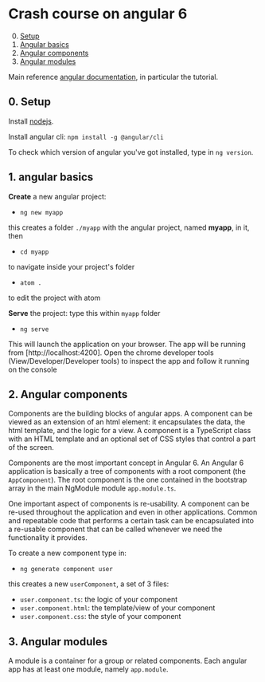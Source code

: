 # Crash course on angular 6

0. [Setup](#ngsetup)
1. [Angular basics](#ngbas)
2. [Angular components](#ngcomp)
3. [Angular modules](#ngmod)


Main reference [angular documentation](https://angular.io/docs), in particular the tutorial.

<a name="ngsetup"></a>
## 0. Setup

Install [nodejs](https://nodejs.org/en/download/).

Install angular cli: `npm install -g @angular/cli`

To check which version of angular you've got installed, type in `ng version`.

<a name="ngbas"></a>
## 1. angular basics

**Create** a new angular project:
+ `ng new myapp`

this creates a folder `./myapp` with the angular project, named **myapp**, in it, then
+ `cd myapp` 

to navigate inside your project's folder
+ `atom .` 

to edit the project with atom

**Serve** the project: type this within `myapp` folder
+ `ng serve`

This will launch the application on your browser. The app will be running from [http://localhost:4200].
Open the chrome developer tools (View/Developer/Developer tools) to inspect the app and follow it running on the console



<a name="ngcomp"></a>
## 2. Angular components
Components are the building blocks of angular apps. A component can be viewed as an extension of an html element: it encapsulates the data, the html template, and the logic for a view. A component is a TypeScript class with an HTML template and an optional set of CSS styles that control a part of the screen.

Components are the most important concept in Angular 6. An Angular 6 application is basically a tree of components with a root component (the `AppComponent`). The root component is the one contained in the bootstrap array in the main NgModule module `app.module.ts`.

One important aspect of components is re-usability. A component can be re-used throughout the application and even in other applications. Common and repeatable code that performs a certain task can be encapsulated into a re-usable component that can be called whenever we need the functionality it provides.

To create a new component type in:
- `ng generate component user`

this creates a new `userComponent`, a set of 3 files:
- `user.component.ts`: the logic of your component
- `user.component.html`: the template/view of your component
- `user.component.css`: the style of your component

<a name="ngmod"></a>
## 3. Angular modules
A module is a container for a group or related components.
Each angular app has at least one module, namely `app.module`.




